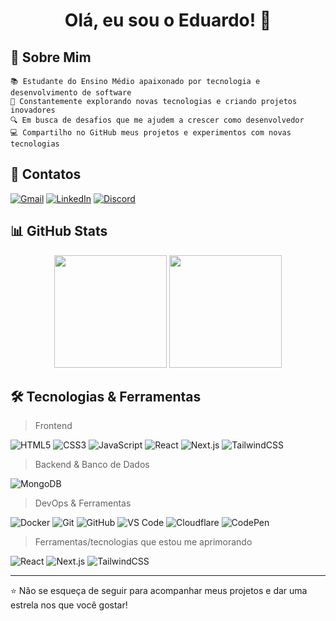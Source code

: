 <h1 align="center">Olá, eu sou o Eduardo! 👋</h1>

## 💫 Sobre Mim

```
📚 Estudante do Ensino Médio apaixonado por tecnologia e desenvolvimento de software
🚀 Constantemente explorando novas tecnologias e criando projetos inovadores
🔍 Em busca de desafios que me ajudem a crescer como desenvolvedor
💻 Compartilho no GitHub meus projetos e experimentos com novas tecnologias
```

## 📱 Contatos

[![Gmail](https://img.shields.io/badge/Gmail-D14836?style=for-the-badge&logo=gmail&logoColor=white)](mailto:contato@eduardobrito.dev)
[![LinkedIn](https://img.shields.io/badge/LinkedIn-0077B5?style=for-the-badge&logo=linkedin&logoColor=white)](https://www.linkedin.com/in/duduubas)
[![Discord](https://img.shields.io/badge/Discord-5865F2?style=for-the-badge&logo=discord&logoColor=white)](https://discord.com/users/Duduubas)

## 📊 GitHub Stats

<div align="center">
  <img height="180em" src="https://github-readme-stats.vercel.app/api?username=Duduubas&show_icons=true&theme=tokyonight&include_all_commits=true&count_private=true"/>
  <img height="180em" src="https://github-readme-stats.vercel.app/api/top-langs/?username=Duduubas&layout=compact&langs_count=7&theme=tokyonight"/>
</div>

## 🛠️ Tecnologias & Ferramentas

> Frontend
> 
![HTML5](https://img.shields.io/badge/HTML5-E34F26?style=for-the-badge&logo=html5&logoColor=white)
![CSS3](https://img.shields.io/badge/CSS3-1572B6?style=for-the-badge&logo=css3&logoColor=white)
![JavaScript](https://img.shields.io/badge/JavaScript-F7DF1E?style=for-the-badge&logo=javascript&logoColor=black)
![React](https://img.shields.io/badge/React-20232A?style=for-the-badge&logo=react&logoColor=61DAFB)
![Next.js](https://img.shields.io/badge/Next.js-000000?style=for-the-badge&logo=nextdotjs&logoColor=white)
![TailwindCSS](https://img.shields.io/badge/Tailwind_CSS-38B2AC?style=for-the-badge&logo=tailwind-css&logoColor=white)

> Backend & Banco de Dados
> 
![MongoDB](https://img.shields.io/badge/MongoDB-4EA94B?style=for-the-badge&logo=mongodb&logoColor=white)

> DevOps & Ferramentas
> 
![Docker](https://img.shields.io/badge/Docker-2496ED?style=for-the-badge&logo=docker&logoColor=white)
![Git](https://img.shields.io/badge/Git-F05032?style=for-the-badge&logo=git&logoColor=white)
![GitHub](https://img.shields.io/badge/GitHub-181717?style=for-the-badge&logo=github&logoColor=white)
![VS Code](https://img.shields.io/badge/VS_Code-007ACC?style=for-the-badge&logo=visual-studio-code&logoColor=white)
![Cloudflare](https://img.shields.io/badge/Cloudflare-F38020?style=for-the-badge&logo=cloudflare&logoColor=white)
![CodePen](https://img.shields.io/badge/CodePen-000000?style=for-the-badge&logo=codepen&logoColor=white)

> Ferramentas/tecnologias que estou me aprimorando
> 
![React](https://img.shields.io/badge/React-20232A?style=for-the-badge&logo=react&logoColor=61DAFB)
![Next.js](https://img.shields.io/badge/Next.js-000000?style=for-the-badge&logo=nextdotjs&logoColor=white)
![TailwindCSS](https://img.shields.io/badge/Tailwind_CSS-38B2AC?style=for-the-badge&logo=tailwind-css&logoColor=white)

---

⭐️ Não se esqueça de seguir para acompanhar meus projetos e dar uma estrela nos que você gostar!
